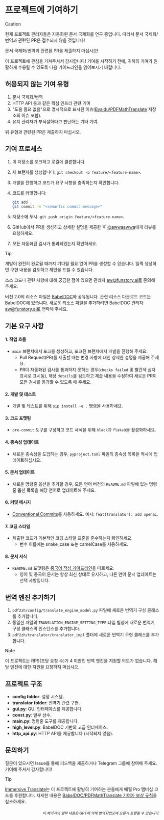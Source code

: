 # 프로젝트에 기여하기

> [!CAUTION]
>
> 현재 프로젝트 관리자들은 자동화된 문서 국제화를 연구 중입니다. 따라서 문서 국제화/번역과 관련된 PR은 접수되지 않을 것입니다!
>
> 문서 국제화/번역과 관련된 PR을 제출하지 마십시오!

이 프로젝트에 관심을 가져주셔서 감사합니다! 기여를 시작하기 전에, 귀하의 기여가 원활하게 수용될 수 있도록 다음 가이드라인을 읽어보시기 바랍니다.

## 허용되지 않는 기여 유형

1. 문서 국제화/번역
2. HTTP API 등과 같은 핵심 인프라 관련 기여
3. "도움 필요 없음"으로 명시적으로 표시된 이슈([Byaidu/PDFMathTranslate](https://github.com/Byaidu/PDFMathTranslate/issues) 저장소의 이슈 포함).
4. 유지 관리자가 부적절하다고 판단하는 기타 기여.

위 유형과 관련된 PR은 제출하지 마십시오.

## 기여 프로세스

1. 이 저장소를 포크하고 로컬에 클론합니다.
2. 새 브랜치를 생성합니다: `git checkout -b feature/<feature-name>`.
3. 개발을 진행하고 코드가 요구 사항을 충족하는지 확인합니다.
4. 코드를 커밋합니다:
   ```bash
   git add .
   git commit -m "<semantic commit message>"
   ```

5. 저장소에 푸시: `git push origin feature/<feature-name>`.
6. GitHub에서 PR을 생성하고 상세한 설명을 제공한 후 [@awwaawwa](https://github.com/awwaawwa)에게 리뷰를 요청하세요.
7. 모든 자동화된 검사가 통과되었는지 확인하세요.

> [!TIP]
>
> 개발이 완전히 완료될 때까지 기다릴 필요 없이 PR을 생성할 수 있습니다. 일찍 생성하면 구현 내용을 검토하고 제안을 드릴 수 있습니다.
>
> 소스 코드나 관련 사항에 대해 궁금한 점이 있으면 관리자 aw@funstory.ai로 문의해 주세요.
>
> 버전 2.0의 리소스 파일은 [BabelDOC](https://github.com/funstory-ai/BabelDOC)와 공유됩니다. 관련 리소스 다운로드 코드는 BabelDOC에 있습니다. 새로운 리소스 파일을 추가하려면 BabelDOC 관리자 aw@funstory.ai로 연락해 주세요.

## 기본 요구 사항

<h4 id="sop">1. 작업 흐름</h4>

- `main` 브랜치에서 포크를 생성하고, 포크된 브랜치에서 개발을 진행해 주세요.
   - Pull Request(PR)를 제출할 때는 변경 사항에 대한 상세한 설명을 제공해 주세요.
   - PR이 자동화된 검사를 통과하지 못하는 경우(`checks failed` 및 빨간색 십자 표시로 표시됨), 해당 `details`를 검토하고 제출 내용을 수정하여 새로운 PR이 모든 검사를 통과할 수 있도록 해 주세요.


<h4 id="dev&test">2. 개발 및 테스트</h4>

- 개발 및 테스트를 위해 `pip install -e .` 명령을 사용하세요.


<h4 id="format">3. 코드 포맷팅</h4>

- `pre-commit` 도구를 구성하고 코드 서식을 위해 `black`과 `flake8`을 활성화하세요.

<h4 id="requpdate">4. 종속성 업데이트</h4>

- 새로운 종속성을 도입하는 경우, `pyproject.toml` 파일의 종속성 목록을 적시에 업데이트하십시오.


<h4 id="docupdate">5. 문서 업데이트</h4>

- 새로운 명령줄 옵션을 추가할 경우, 모든 언어 버전의 `README.md` 파일에 있는 명령줄 옵션 목록을 해당 언어로 업데이트해 주세요.


<h4 id="commitmsg">6. 커밋 메시지</h4>

- [Conventional Commits](https://www.conventionalcommits.org/en/v1.0.0/)를 사용하세요. 예시: `feat(translator): add openai`.

<h4 id="codestyle">7. 코딩 스타일</h4>

- 제출한 코드가 기본적인 코딩 스타일 표준을 준수하는지 확인하세요.
   - 변수 이름에는 snake_case 또는 camelCase를 사용하세요.

<h4 id="doctypo">8. 문서 서식</h4>

- `README.md` 포맷팅은 [중국어 작성 가이드라인](https://github.com/sparanoid/chinese-copywriting-guidelines)을 따르세요.
   - 영어 및 중국어 문서는 항상 최신 상태로 유지하고, 다른 언어 문서 업데이트는 선택 사항입니다.

## 번역 엔진 추가하기

1. `pdf2zh/config/translate_engine_model.py` 파일에 새로운 번역기 구성 클래스를 추가합니다.
2. 동일한 파일의 `TRANSLATION_ENGINE_SETTING_TYPE` 타입 별칭에 새로운 번역기 구성 클래스의 인스턴스를 추가합니다.
3. `pdf2zh/translator/translator_impl` 폴더에 새로운 번역기 구현 클래스를 추가합니다.

> [!NOTE]
>
> 이 프로젝트는 RPS(초당 요청 수)가 4 미만인 번역 엔진을 지원할 의도가 없습니다. 해당 엔진에 대한 지원을 요청하지 마십시오.

## 프로젝트 구조

- **config folder**: 설정 시스템.
- **translator folder**: 번역기 관련 구현.
- **gui.py**: GUI 인터페이스를 제공합니다.
- **const.py**: 일부 상수.
- **main.py**: 명령줄 도구를 제공합니다.
- **high_level.py**: BabelDOC 기반의 고급 인터페이스.
- **http_api.py**: HTTP API를 제공합니다 (시작되지 않음).

## 문의하기

질문이 있으시면 Issue를 통해 피드백을 제출하거나 Telegram 그룹에 참여해 주세요. 기여해 주셔서 감사합니다!

> [!TIP]
>
> [Immersive Translate](https://immersivetranslate.com)는 이 프로젝트에 활발히 기여하는 분들에게 매월 Pro 멤버십 코드를 후원합니다. 자세한 내용은 [BabelDOC/PDFMathTranslate 기여자 보상 규칙](https://funstory-ai.github.io/BabelDOC/CONTRIBUTOR_REWARD/)을 참조하세요.

<div align="right"> 
<h6><small>이 페이지의 일부 내용은 GPT에 의해 번역되었으며 오류가 포함될 수 있습니다.</small></h6>
